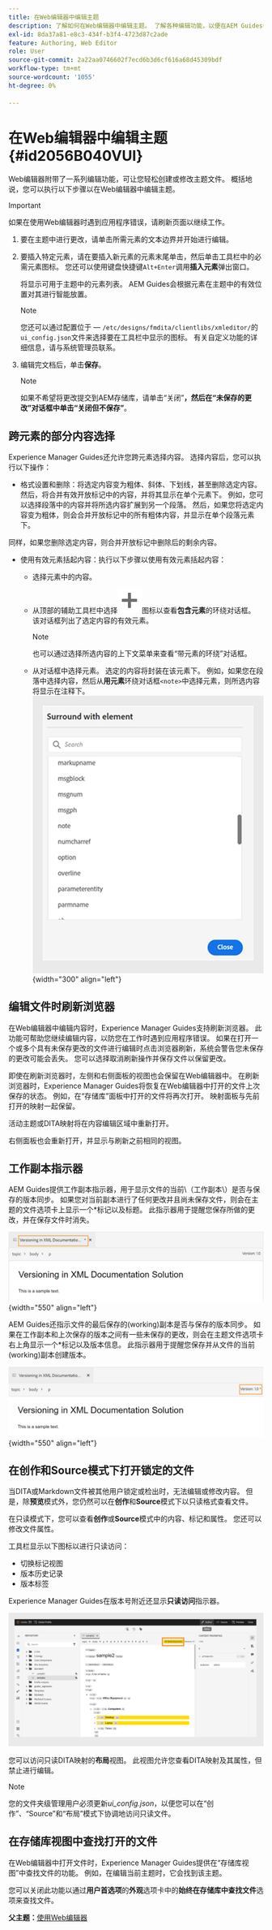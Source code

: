 ```yaml
---
title: 在Web编辑器中编辑主题
description: 了解如何在Web编辑器中编辑主题。 了解各种编辑功能，以便在AEM Guides中修改主题文件。
exl-id: 8da37a81-e8c3-434f-b3f4-4723d87c2ade
feature: Authoring, Web Editor
role: User
source-git-commit: 2a22aa0746602f7ecd6b3d6cf616a68d45309bdf
workflow-type: tm+mt
source-wordcount: '1055'
ht-degree: 0%

---
```


# 在Web编辑器中编辑主题 {#id2056B040VUI}

Web编辑器附带了一系列编辑功能，可让您轻松创建或修改主题文件。 概括地说，您可以执行以下步骤以在Web编辑器中编辑主题。

>[!IMPORTANT]
>
> 如果在使用Web编辑器时遇到应用程序错误，请刷新页面以继续工作。

1. 要在主题中进行更改，请单击所需元素的文本边界并开始进行编辑。

1. 要插入特定元素，请在要插入新元素的元素末尾单击，然后单击工具栏中的必需元素图标。 您还可以使用键盘快捷键`Alt+Enter`调用&#x200B;**插入元素**&#x200B;弹出窗口。

   将显示可用于主题中的元素列表。 AEM Guides会根据元素在主题中的有效位置对其进行智能放置。

   >[!NOTE]
   >
   > 您还可以通过配置位于 — `/etc/designs/fmdita/clientlibs/xmleditor/`的`ui_config.json`文件来选择要在工具栏中显示的图标。 有关自定义功能的详细信息，请与系统管理员联系。

1. 编辑完文档后，单击&#x200B;**保存**。

   >[!NOTE]
   >
   > 如果不希望将更改提交到AEM存储库，请单击“关闭”****，然后在“未保存的更改”对话框中单击“关闭但不保存”****。


## 跨元素的部分内容选择

Experience Manager Guides还允许您跨元素选择内容。 选择内容后，您可以执行以下操作：

- 格式设置和删除：将选定内容变为粗体、斜体、下划线，甚至删除选定内容。 然后，将合并有效开放标记中的内容，并将其显示在单个元素下。 例如，您可以选择段落中的内容并将所选内容扩展到另一个段落。 然后，如果您将选定内容变为粗体，则会合并开放标记中的所有粗体内容，并显示在单个段落元素下。

同样，如果您删除选定内容，则合并开放标记中删除后的剩余内容。

- 使用有效元素括起内容：执行以下步骤以使用有效元素括起内容：

   - 选择元素中的内容。
   - 从顶部的辅助工具栏中选择![添加](images/Add_icon.svg)图标以查看&#x200B;**包含元素**&#x200B;的环绕对话框。 该对话框列出了选定内容的有效元素。
     >[!NOTE]
     >
     > 也可以通过选择所选内容的上下文菜单来查看“带元素的环绕”对话框。

   - 从对话框中选择元素。 选定的内容将封装在该元素下。 例如，如果您在段落中选择内容，然后从&#x200B;**用元素**&#x200B;环绕对话框`<note>`中选择元素，则所选内容将显示在注释下。\
     ![环绕元素对话框](./images/surround-element.png) {width="300" align="left"}

## 编辑文件时刷新浏览器

在Web编辑器中编辑内容时，Experience Manager Guides支持刷新浏览器。 此功能可帮助您继续编辑内容，以防您在工作时遇到应用程序错误。 如果在打开一个或多个具有未保存更改的文件进行编辑时点击浏览器刷新，系统会警告您未保存的更改可能会丢失。 您可以选择取消刷新操作并保存文件以保留更改。

即使在刷新浏览器时，左侧和右侧面板的视图也会保留在Web编辑器中。 在刷新浏览器时，Experience Manager Guides将恢复在Web编辑器中打开的文件上次保存的状态。 例如，在“存储库”面板中打开的文件将再次打开。 映射面板与先前打开的映射一起保留。

活动主题或DITA映射将在内容编辑区域中重新打开。

右侧面板也会重新打开，并显示与刷新之前相同的视图。

## 工作副本指示器

AEM Guides提供工作副本指示器，用于显示文件的当前\（工作副本\）是否与保存的版本同步。 如果您对当前副本进行了任何更改并且尚未保存文件，则会在主题的文件选项卡上显示一个\*标记以及标题。 此指示器用于提醒您保存所做的更改，并在保存文件时消失。

![工作副本指示器](images/working-copy-text-update-indicator.png){width="550" align="left"}

AEM Guides还指示文件的最后保存的\(working\)副本是否与保存的版本同步。 如果在工作副本和上次保存的版本之间有一些未保存的更改，则会在主题文件选项卡右上角显示一个\*标记以及版本信息。 此指示器用于提醒您保存并从文件的当前\(working\)副本创建版本。

![版本更新指示器](images/version-update-indicator.png){width="550" align="left"}


## 在创作和Source模式下打开锁定的文件

当DITA或Markdown文件被其他用户锁定或检出时，无法编辑或修改内容。 但是，除&#x200B;**预览**&#x200B;模式外，您仍然可以在&#x200B;**创作**&#x200B;和&#x200B;**Source**&#x200B;模式下以只读格式查看文件。

在只读模式下，您可以查看&#x200B;**创作**&#x200B;或&#x200B;**Source**&#x200B;模式中的内容、标记和属性。 您还可以修改文件属性。

工具栏显示以下图标以进行只读访问：

- 切换标记视图
- 版本历史记录
- 版本标签

Experience Manager Guides在版本号附近还显示&#x200B;**只读访问**&#x200B;指示器。

![在创作模式下查看只读文件](images/locked-file-editor.png)

您可以访问只读DITA映射的&#x200B;**布局**&#x200B;视图。 此视图允许您查看DITA映射及其属性，但禁止进行编辑。

>[!NOTE]
>
> 您的文件夹级管理用户必须更新&#x200B;*ui_config.json*，以便您可以在“创作”、“Source”和“布局”模式下协调地访问只读文件。

## 在存储库视图中查找打开的文件

在Web编辑器中打开文件时，Experience Manager Guides提供在“存储库视图”中查找文件的功能。 例如，在编辑当前主题时，它会找到该主题。

您可以关闭此功能以通过&#x200B;**用户首选项**&#x200B;的&#x200B;**外观**&#x200B;选项卡中的&#x200B;**始终在存储库中查找文件**&#x200B;选项来查找文件。


**父主题：**[&#x200B;使用Web编辑器](web-editor.md)
